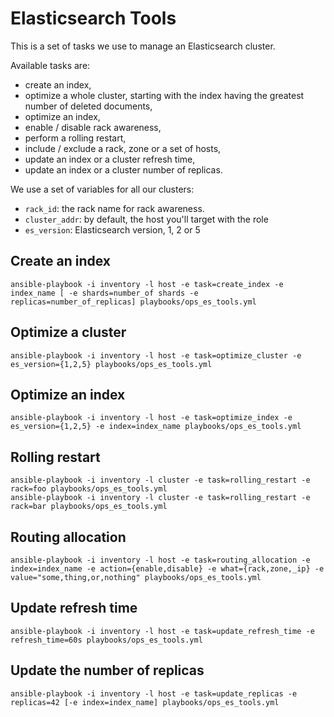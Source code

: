 # Elasticsearch Tools

This is a set of tasks we use to manage an Elasticsearch cluster.

Available tasks are:

- create an index,
- optimize a whole cluster, starting with the index having the greatest number of deleted documents,
- optimize an index,
- enable / disable rack awareness,
- perform a rolling restart,
- include / exclude a rack, zone or a set of hosts,
- update an index or a cluster refresh time,
- update an index or a cluster number of replicas.

We use a set of variables for all our clusters:

- `rack_id`: the rack name for rack awareness.
- `cluster_addr`: by default, the host you'll target with the role
- `es_version`: Elasticsearch version, 1, 2 or 5

## Create an index

```
ansible-playbook -i inventory -l host -e task=create_index -e index_name [ -e shards=number_of shards -e replicas=number_of_replicas] playbooks/ops_es_tools.yml
```

## Optimize a cluster

```
ansible-playbook -i inventory -l host -e task=optimize_cluster -e es_version={1,2,5} playbooks/ops_es_tools.yml
```

## Optimize an index

```
ansible-playbook -i inventory -l host -e task=optimize_index -e es_version={1,2,5} -e index=index_name playbooks/ops_es_tools.yml
```

## Rolling restart

```
ansible-playbook -i inventory -l cluster -e task=rolling_restart -e rack=foo playbooks/ops_es_tools.yml
ansible-playbook -i inventory -l cluster -e task=rolling_restart -e rack=bar playbooks/ops_es_tools.yml
```

## Routing allocation

```
ansible-playbook -i inventory -l host -e task=routing_allocation -e index=index_name -e action={enable,disable} -e what={rack,zone,_ip} -e value="some,thing,or,nothing" playbooks/ops_es_tools.yml
```

## Update refresh time

```
ansible-playbook -i inventory -l host -e task=update_refresh_time -e refresh_time=60s playbooks/ops_es_tools.yml
```

## Update the number of replicas

```
ansible-playbook -i inventory -l host -e task=update_replicas -e replicas=42 [-e index=index_name] playbooks/ops_es_tools.yml
```
